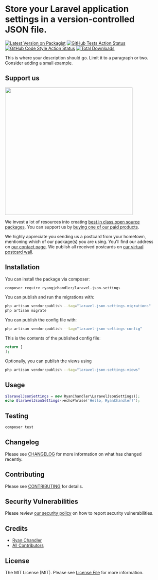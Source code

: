 # Store your Laravel application settings in a version-controlled JSON file.

[![Latest Version on Packagist](https://img.shields.io/packagist/v/ryangjchandler/laravel-json-settings.svg?style=flat-square)](https://packagist.org/packages/ryangjchandler/laravel-json-settings)
[![GitHub Tests Action Status](https://img.shields.io/github/workflow/status/ryangjchandler/laravel-json-settings/run-tests?label=tests)](https://github.com/ryangjchandler/laravel-json-settings/actions?query=workflow%3Arun-tests+branch%3Amain)
[![GitHub Code Style Action Status](https://img.shields.io/github/workflow/status/ryangjchandler/laravel-json-settings/Check%20&%20fix%20styling?label=code%20style)](https://github.com/ryangjchandler/laravel-json-settings/actions?query=workflow%3A"Check+%26+fix+styling"+branch%3Amain)
[![Total Downloads](https://img.shields.io/packagist/dt/ryangjchandler/laravel-json-settings.svg?style=flat-square)](https://packagist.org/packages/ryangjchandler/laravel-json-settings)

This is where your description should go. Limit it to a paragraph or two. Consider adding a small example.

## Support us

[<img src="https://github-ads.s3.eu-central-1.amazonaws.com/laravel-json-settings.jpg?t=1" width="419px" />](https://spatie.be/github-ad-click/laravel-json-settings)

We invest a lot of resources into creating [best in class open source packages](https://spatie.be/open-source). You can support us by [buying one of our paid products](https://spatie.be/open-source/support-us).

We highly appreciate you sending us a postcard from your hometown, mentioning which of our package(s) you are using. You'll find our address on [our contact page](https://spatie.be/about-us). We publish all received postcards on [our virtual postcard wall](https://spatie.be/open-source/postcards).

## Installation

You can install the package via composer:

```bash
composer require ryangjchandler/laravel-json-settings
```

You can publish and run the migrations with:

```bash
php artisan vendor:publish --tag="laravel-json-settings-migrations"
php artisan migrate
```

You can publish the config file with:

```bash
php artisan vendor:publish --tag="laravel-json-settings-config"
```

This is the contents of the published config file:

```php
return [
];
```

Optionally, you can publish the views using

```bash
php artisan vendor:publish --tag="laravel-json-settings-views"
```

## Usage

```php
$laravelJsonSettings = new RyanChandler\LaravelJsonSettings();
echo $laravelJsonSettings->echoPhrase('Hello, RyanChandler!');
```

## Testing

```bash
composer test
```

## Changelog

Please see [CHANGELOG](CHANGELOG.md) for more information on what has changed recently.

## Contributing

Please see [CONTRIBUTING](.github/CONTRIBUTING.md) for details.

## Security Vulnerabilities

Please review [our security policy](../../security/policy) on how to report security vulnerabilities.

## Credits

- [Ryan Chandler](https://github.com/ryangjchandler)
- [All Contributors](../../contributors)

## License

The MIT License (MIT). Please see [License File](LICENSE.md) for more information.
